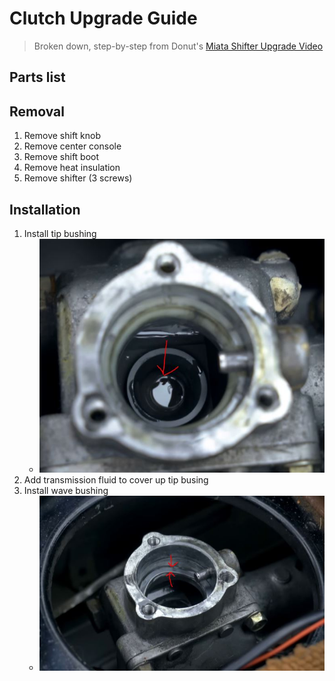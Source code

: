 # Clutch Upgrade Guide
> Broken down, step-by-step from Donut's [Miata Shifter Upgrade Video](https://www.youtube.com/watch?v=Y3F3XP2iu4U)

## Parts list

## Removal
1. Remove shift knob
2. Remove center console
3. Remove shift boot
4. Remove heat insulation
5. Remove shifter (3 screws)

## Installation
1. Install tip bushing
    - ![tip bushing](./img/tipBushing.JPG)
2. Add transmission fluid to cover up tip busing
3. Install wave bushing
    - ![wave bushing](./img/waveBushing.JPG)